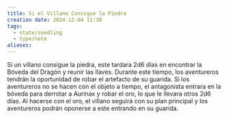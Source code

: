 ```yaml
---
title: Si el Villano Consigue la Piedra
creation date: 2024-12-04 11:38
tags:
  - state/seedling
  - type/note
aliases:
---
```

Si un villano consigue la piedra, este tardara 2d6 días en encontrar la Bóveda del Dragón y reunir las llaves. Durante este tiempo, los aventureros tendrán la oportunidad de robar el artefacto de su guarida. Si los aventureros no se hacen con el objeto a tiempo, el antagonista entrara en la bóveda para derrotar a Aurinax y robar el oro, lo que le llevara otros 2d6 días. Al hacerse con el oro, el villano seguirá con su plan principal y los aventureros podrán oponerse a este entrando en su guarida.